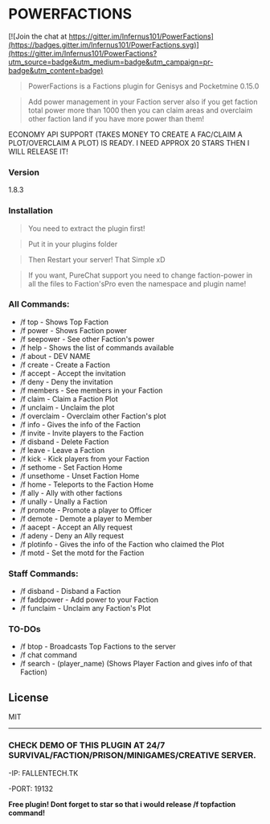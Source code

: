 # POWERFACTIONS

[![Join the chat at https://gitter.im/Infernus101/PowerFactions](https://badges.gitter.im/Infernus101/PowerFactions.svg)](https://gitter.im/Infernus101/PowerFactions?utm_source=badge&utm_medium=badge&utm_campaign=pr-badge&utm_content=badge)

>PowerFactions is a Factions plugin for Genisys and Pocketmine 0.15.0

> Add power management in your Faction server also if you get faction total power more than 1000 then you can claim areas and overclaim other faction land if you have more power than them!

ECONOMY API SUPPORT (TAKES MONEY TO CREATE A FAC/CLAIM A PLOT/OVERCLAIM A PLOT) IS READY. I NEED APPROX 20 STARS THEN I WILL RELEASE IT!

### Version
1.8.3
### Installation

>You need to extract the plugin first!

>Put it in your plugins folder

>Then Restart your server! That Simple xD

>If you want, PureChat support you need to change faction-power in all the files to Faction'sPro even the namespace and plugin name!

### All Commands:
 - /f top - Shows Top Faction
 - /f power - Shows Faction power
 - /f seepower - See other Faction's power
 - /f help - Shows the list of commands available
 - /f about - DEV NAME
 - /f create - Create a Faction
 - /f accept - Accept the invitation
 - /f deny - Deny the invitation
 - /f members - See members in your Faction
 - /f claim - Claim a Faction Plot 
 - /f unclaim - Unclaim the plot
 - /f overclaim - Overclaim other Faction's plot
 - /f info - Gives the info of the Faction
 - /f invite - Invite players to the Faction
 - /f disband - Delete Faction
 - /f leave - Leave a Faction
 - /f kick - Kick players from your Faction
 - /f sethome - Set Faction Home
 - /f unsethome - Unset Faction Home
 - /f home - Teleports to the Faction Home
 - /f ally - Ally with other factions
 - /f unally - Unally a Faction
 - /f promote - Promote a player to Officer
 - /f demote - Demote a player to Member
 - /f aacept - Accept an Ally request
 - /f adeny - Deny an Ally request
 - /f plotinfo - Gives the info of the Faction who claimed the Plot
 - /f motd - Set the motd for the Faction

### Staff Commands:
 - /f disband - Disband a Faction
 - /f faddpower - Add power to your Faction
 - /f funclaim - Unclaim any Faction's Plot

### TO-DOs
 - /f btop - Broadcasts Top Factions to the server
 - /f chat command
 - /f search - (player_name) (Shows Player Faction and gives info of that Faction)

License
----

MIT

----

### CHECK DEMO OF THIS PLUGIN AT 24/7 SURVIVAL/FACTION/PRISON/MINIGAMES/CREATIVE SERVER.

-IP: FALLENTECH.TK 

-PORT: 19132

**Free plugin! Dont forget to star so that i would release /f topfaction command!**
